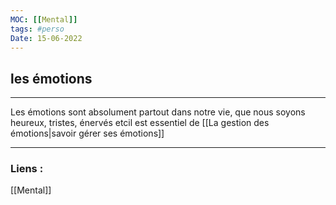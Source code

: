```yaml
---
MOC: [[Mental]]
tags: #perso
Date: 15-06-2022
---
```


## les émotions

---

Les émotions sont absolument partout dans notre vie, que nous soyons heureux, tristes, énervés etcil est essentiel de [[La gestion des émotions|savoir gérer ses émotions]]


---
### Liens :

[[Mental]]